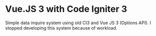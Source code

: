 # Vue.JS 3 with Code Igniter 3

Simple data inquire system using old CI3 and Vue JS 3 (Options API). I stopped developing this system because of workload.